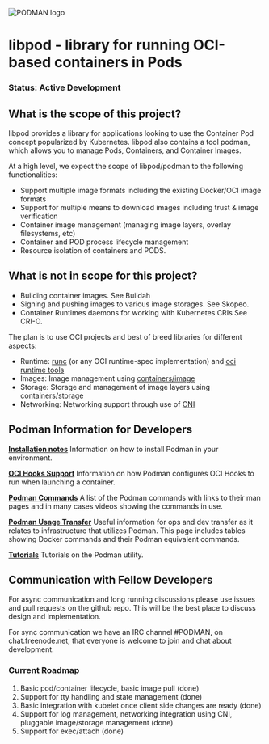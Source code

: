 ![PODMAN logo](https://cdn.rawgit.com/kubernetes-incubator/cri-o/master/logo/crio-logo.svg)
# libpod - library for running OCI-based containers in Pods

### Status: Active Development

## What is the scope of this project?

libpod provides a library for applications looking to use the Container Pod concept popularized by Kubernetes.
libpod also contains a tool podman, which allows you to manage Pods, Containers, and Container Images.

At a high level, we expect the scope of libpod/podman to the following functionalities:

* Support multiple image formats including the existing Docker/OCI image formats
* Support for multiple means to download images including trust & image verification
* Container image management (managing image layers, overlay filesystems, etc)
* Container and POD process lifecycle management
* Resource isolation of containers and PODS.

## What is not in scope for this project?

* Building container images. See Buildah
* Signing and pushing images to various image storages.  See Skopeo.
* Container Runtimes daemons for working with Kubernetes CRIs  See CRI-O.

The plan is to use OCI projects and best of breed libraries for different aspects:
- Runtime: [runc](https://github.com/opencontainers/runc) (or any OCI runtime-spec implementation) and [oci runtime tools](https://github.com/opencontainers/runtime-tools)
- Images: Image management using [containers/image](https://github.com/containers/image)
- Storage: Storage and management of image layers using [containers/storage](https://github.com/containers/storage)
- Networking: Networking support through use of [CNI](https://github.com/containernetworking/cni)

## Podman Information for Developers

**[Installation notes](/install.md)**
Information on how to install Podman in your environment.

**[OCI Hooks Support](/hooks.md)**
Information on how Podman configures OCI Hooks to run when launching a container.

**[Podman Commands](/commands.md)**
A list of the Podman commands with links to their man pages and in many cases videos showing the commands in use.

**[Podman Usage Transfer](/transfer.md)**
Useful information for ops and dev transfer as it relates to infrastructure that utilizes Podman.  This page includes tables showing Docker commands and their Podman equivalent commands. 

**[Tutorials](docs/tutorials/tutorials.md)**
Tutorials on the Podman utility.

## Communication with Fellow Developers

For async communication and long running discussions please use issues and pull requests on the github repo. This will be the best place to discuss design and implementation.

For sync communication we have an IRC channel #PODMAN, on chat.freenode.net, that everyone is welcome to join and chat about development.

### Current Roadmap

1. Basic pod/container lifecycle, basic image pull (done)
1. Support for tty handling and state management (done)
1. Basic integration with kubelet once client side changes are ready (done)
1. Support for log management, networking integration using CNI, pluggable image/storage management (done)
1. Support for exec/attach (done)

